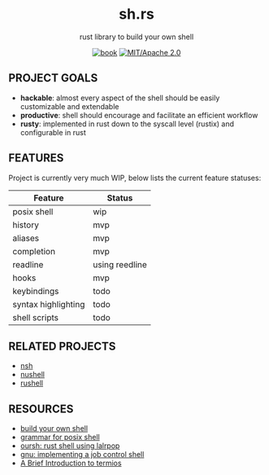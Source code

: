 
<div align="center">

# sh.rs

rust library to build your own shell

[![book](https://img.shields.io/badge/book-website-orange)](#)
[![MIT/Apache 2.0](https://img.shields.io/badge/license-MIT%2FApache-blue.svg)](#)

</div>
<!-- [![build](https://github.com/MrPicklePinosaur/shrs/workflows/Deploy/badge.svg)](https://github.com/MrPicklePinosaur/shrs/actions) -->

## PROJECT GOALS

- **hackable**: almost every aspect of the shell should be easily customizable and extendable
- **productive**: shell should encourage and facilitate an efficient workflow
- **rusty**: implemented in rust down to the syscall level (rustix) and configurable in rust

## FEATURES

Project is currently very much WIP, below lists the current feature statuses:

| Feature | Status |
| --- | --- |
| posix shell | wip |
| history | mvp |
| aliases | mvp |
| completion | mvp |
| readline | using reedline |
| hooks | mvp |
| keybindings | todo |
| syntax highlighting | todo |
| shell scripts | todo |


## RELATED PROJECTS

- [nsh](https://github.com/nuta/nsh)
- [nushell](https://github.com/nushell/nushell)
- [rushell](https://github.com/hiking90/rushell)

## RESOURCES

- [build your own shell](https://github.com/tokenrove/build-your-own-shell)
- [grammar for posix shell](https://pubs.opengroup.org/onlinepubs/9699919799/utilities/V3_chap02.html#tag_18_10)
- [oursh: rust shell using lalrpop](https://github.com/nixpulvis/oursh)
- [gnu: implementing a job control shell](https://www.gnu.org/software/libc/manual/html_node/Implementing-a-Shell.html)
- [A Brief Introduction to termios](https://blog.nelhage.com/2009/12/a-brief-introduction-to-termios/)
